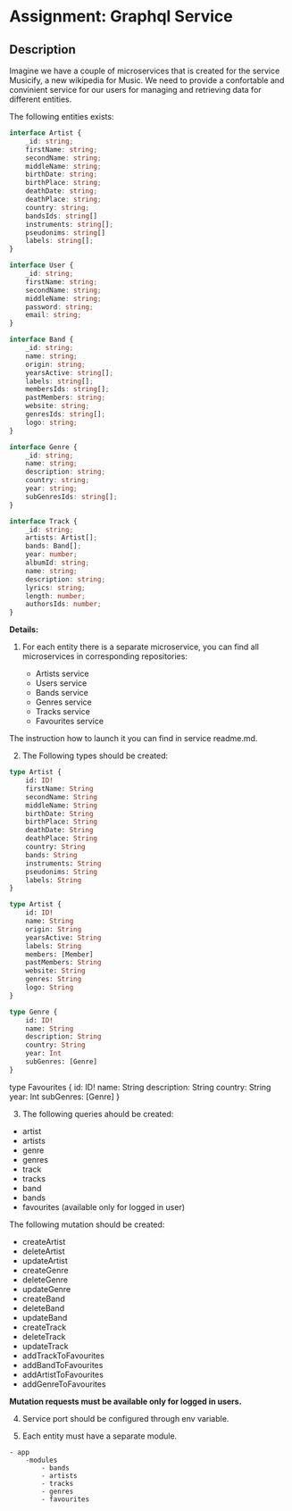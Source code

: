 # Assignment: Graphql Service

## Description

Imagine we have a couple of microservices that is created for the service Musicify, a new wikipedia for Music. We need to provide a confortable and convinient service for our users for managing and retrieving data for different entities.

The following entities exists:

```typescript
interface Artist {
    _id: string;
    firstName: string;
    secondName: string;
    middleName: string;
    birthDate: string;
    birthPlace: string;
    deathDate: string;
    deathPlace: string;
    country: string;
    bandsIds: string[]
    instruments: string[];
    pseudonims: string[]
    labels: string[];
}
```

```typescript
interface User {
    _id: string;
    firstName: string;
    secondName: string;
    middleName: string;
    password: string;
    email: string;
}
```

```typescript
interface Band {
    _id: string;
    name: string;
    origin: string;
    yearsActive: string[];
    labels: string[];
    membersIds: string[];
    pastMembers: string;
    website: string;
    genresIds: string[];
    logo: string;
}
```

```typescript
interface Genre {
    _id: string;
    name: string;
    description: string;
    country: string;
    year: string;
    subGenresIds: string[];
}
```

```typescript
interface Track {
    _id: string;
    artists: Artist[];
    bands: Band[];
    year: number;
    albumId: string;
    name: string;
    description: string;
    lyrics: string;
    length: number;
    authorsIds: number; 
}
```


**Details:**

1. For each entity there is a separate microservice, you can find all microservices in corresponding repositories:

    - Artists service
    - Users service
    - Bands service
    - Genres service
    - Tracks service
    - Favourites service

The instruction how to launch it you can find in service readme.md.

2. The Following types should be created:

```graphql
type Artist {
    id: ID!
    firstName: String
    secondName: String
    middleName: String
    birthDate: String
    birthPlace: String
    deathDate: String
    deathPlace: String
    country: String
    bands: String
    instruments: String
    pseudonims: String
    labels: String
}

```
```graphql
type Artist {
    id: ID!
    name: String
    origin: String
    yearsActive: String
    labels: String
    members: [Member]
    pastMembers: String
    website: String
    genres: String
    logo: String
}

```
```graphql
type Genre {
    id: ID!
    name: String
    description: String
    country: String
    year: Int
    subGenres: [Genre]
}

```

type Favourites {
id: ID!
name: String
description: String
country: String
year: Int
subGenres: [Genre]
}

3. The following queries ahould be created:

- artist
- artists
- genre
- genres
- track
- tracks
- band
- bands
- favourites (available only for logged in user)

The following mutation should be created:

- createArtist
- deleteArtist
- updateArtist
- createGenre
- deleteGenre
- updateGenre
- createBand
- deleteBand
- updateBand
- createTrack
- deleteTrack
- updateTrack
- addTrackToFavourites
- addBandToFavourites
- addArtistToFavourites
- addGenreToFavourites

**Mutation requests must be available only for logged in users.**

4. Service port should be configured through env variable.

5. Each entity must have a separate module.

```
- app
    -modules
        - bands
        - artists
        - tracks
        - genres
        - favourites
```






